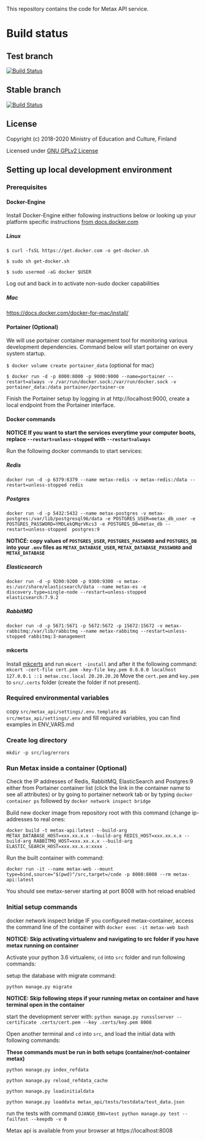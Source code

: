 This repository contains the code for Metax API service.

# Build status

## Test branch
[![Build Status](https://travis-ci.com/CSCfi/metax-api.svg?branch=test)](https://travis-ci.com/CSCfi/metax-api)

## Stable branch
[![Build Status](https://travis-ci.com/CSCfi/metax-api.svg?branch=stable)](https://travis-ci.com/CSCfi/metax-api)

License
-------
Copyright (c) 2018-2020 Ministry of Education and Culture, Finland

Licensed under [GNU GPLv2 License](LICENSE)


## Setting up local development environment

### Prerequisites

#### Docker-Engine

Install Docker-Engine either following instructions below or looking up your platform specific instructions [from docs.docker.com][1] 

##### Linux

`$ curl -fsSL https://get.docker.com -o get-docker.sh`

`$ sudo sh get-docker.sh`

`$ sudo usermod -aG docker $USER`

Log out and back in to activate non-sudo docker capabilities

##### Mac

https://docs.docker.com/docker-for-mac/install/

#### Portainer (Optional)

We will use portainer container management tool for monitoring various development dependencies. Command below will start portainer on every system startup.

`$ docker volume create portainer_data` (optional for mac)

`$ docker run -d -p 8000:8000 -p 9000:9000 --name=portainer --restart=always -v /var/run/docker.sock:/var/run/docker.sock -v portainer_data:/data portainer/portainer-ce`

Finish the Portainer setup by logging in at http://localhost:9000, create a local endpoint from the Portainer interface. 

#### Docker commands

__NOTICE If you want to start the services everytime your computer boots, replace `--restart=unless-stopped` with `--restart=always`__

Run the following docker commands to start services:

##### Redis

`docker run -d -p 6379:6379 --name metax-redis -v metax-redis:/data --restart=unless-stopped redis`

##### Postgres

`docker run -d -p 5432:5432 --name metax-postgres -v metax-postgres:/var/lib/postgresql96/data -e POSTGRES_USER=metax_db_user -e POSTGRES_PASSWORD=YMDLekQMqrVKcs3 -e POSTGRES_DB=metax_db --restart=unless-stopped  postgres:9`

__NOTICE: copy values of `POSTGRES_USER`, `POSTGRES_PASSWORD` and `POSTGRES_DB` into your `.env` files as `METAX_DATABASE_USER`, `METAX_DATABASE_PASSWORD` and `METAX_DATABASE`__

##### Elasticsearch

`docker run -d -p 9200:9200 -p 9300:9300 -v metax-es:/usr/share/elasticsearch/data --name metax-es -e discovery.type=single-node --restart=unless-stopped elasticsearch:7.9.2`

##### RabbitMQ

`docker run -d -p 5671:5671 -p 5672:5672 -p 15672:15672 -v metax-rabbitmq:/var/lib/rabbitmq --name metax-rabbitmq --restart=unless-stopped rabbitmq:3-management`

#### mkcerts

Install [mkcerts][2] and run `mkcert -install` and after it the following command:
`mkcert -cert-file cert.pem -key-file key.pem 0.0.0.0 localhost 127.0.0.1 ::1 metax.csc.local 20.20.20.20`
Move the `cert.pem` and `key.pem` to `src/.certs` folder (create the folder if not present).

### Required environmental variables

copy `src/metax_api/settings/.env.template` as `src/metax_api/settings/.env` and fill required variables, you can find examples in ENV_VARS.md

### Create log directory 

`mkdir -p src/log/errors`

### Run Metax inside a container (Optional)

Check the IP addresses of Redis, RabbitMQ, ElasticSearch and Postgres:9 either from Portainer container list (click the link in the container name to see all attributes) or by going to portainer network tab or by typing `docker container ps` followed by `docker network inspect bridge`

Build new docker image from repository root with this command (change ip-addresses to real ones:

`docker build -t metax-api:latest --build-arg METAX_DATABASE_HOST=xxx.xx.x.x --build-arg REDIS_HOST=xxx.xx.x.x --build-arg RABBITMQ_HOST=xxx.xx.x.x --build-arg ELASTIC_SEARCH_HOST=xxx.xx.x.x:xxxx .`

Run the built container with command:

`docker run -it --name metax-web --mount type=bind,source="$(pwd)"/src,target=/code -p 8008:8008 --rm metax-api:latest`

You should see metax-server starting at port 8008 with hot reload enabled

### Initial setup commands
docker network inspect bridge
IF you configured metax-container, access the command line of the container with `docker exec -it metax-web bash`

__NOTICE: Skip activating virtualenv and navigating to src folder if you have metax running on container__

Activate your python 3.6 virtualenv, `cd` into `src` folder and run following commands:

setup the database with migrate command:

`python manage.py migrate`

__NOTICE: Skip following steps if your running metax on container and have terminal open in the container__

start the development server with:
`python manage.py runsslserver --certificate .certs/cert.pem --key .certs/key.pem 8008`

Open another terminal and `cd` into `src`, and load the initial data with following commands: 

__These commands must be run in both setups (container/not-container metax)__

`python manage.py index_refdata`

`python manage.py reload_refdata_cache`

`python manage.py loadinitialdata`

`python manage.py loaddata metax_api/tests/testdata/test_data.json` 

run the tests with command `DJANGO_ENV=test python manage.py test --failfast --keepdb -v 0`

Metax api is available from your browser at https://localhost:8008


[1]: https://docs.docker.com/engine/install/
[2]: https://github.com/FiloSottile/mkcert